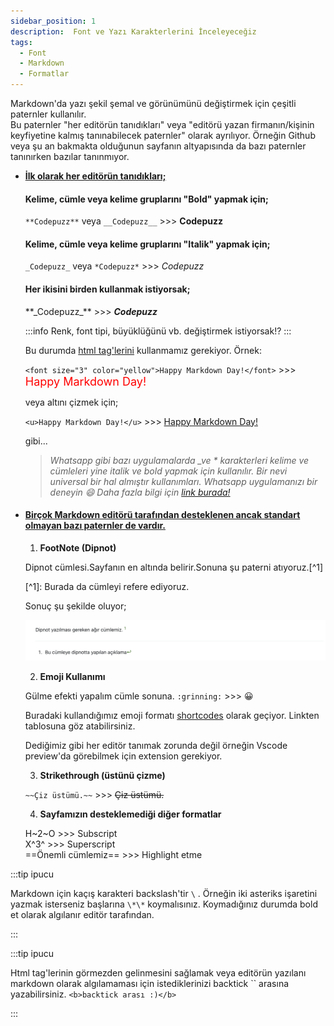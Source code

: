 ```yaml
---
sidebar_position: 1
description:  Font ve Yazı Karakterlerini İnceleyeceğiz
tags:
  - Font
  - Markdown
  - Formatlar
---
```



Markdown'da yazı şekil şemal ve görünümünü değiştirmek için çeşitli paternler kullanılır.  
Bu paternler "her editörün tanıdıkları" veya "editörü yazan firmanın/kişinin keyfiyetine kalmış tanınabilecek paternler" olarak ayrılıyor.   Örneğin Github veya şu an bakmakta olduğunun sayfanın altyapısında da bazı paternler tanınırken bazılar tanınmıyor. 

* **<u>İlk olarak her editörün tanıdıkları;</u>**

  #### Kelime, cümle veya kelime gruplarını "Bold" yapmak için;

  ``**Codepuzz**`` veya ``__Codepuzz__``  >>> **Codepuzz**  

  #### Kelime, cümle veya kelime gruplarını "Italik" yapmak için;

  ``_Codepuzz_`` veya ``*Codepuzz*`` >>> _Codepuzz_

  #### Her ikisini birden kullanmak istiyorsak;

  \*\*\_Codepuzz\_\*\* >>> **_Codepuzz_**

  :::info Renk, font tipi, büyüklüğünü vb. değiştirmek istiyorsak!?
  :::

    Bu durumda [html tag'lerini](https://www.w3schools.com/tags/) kullanmamız gerekiyor. Örnek:  

    `<font size="3" color="yellow">Happy Markdown Day!</font>` >>>  <font size="4" color="red">Happy Markdown Day!</font>  
    
    veya altını çizmek için;  
    
    `<u>Happy Markdown Day!</u>` >>> <u>Happy Markdown Day!</u> 

    gibi...

    > *Whatsapp gibi bazı uygulamalarda \_ve \* karakterleri kelime ve cümleleri yine italik ve bold yapmak için kullanılır. Bir nevi universal bir hal almıştır kullanımları. Whatsapp uygulamanızı bir deneyin :smile:  Daha fazla bilgi için [link burada!](https://faq.whatsapp.com/539178204879377)*  
    

* #### <u>Birçok Markdown editörü tarafından desteklenen ancak standart olmayan bazı paternler de vardır.</u>

  1. **FootNote (Dipnot)**

    Dipnot cümlesi.Sayfanın en altında belirir.Sonuna şu paterni atıyoruz.\[^1\]

    \[^1\]: Burada da cümleyi refere ediyoruz.

    Sonuç şu şekilde oluyor;

    ![Footnote SS](markdown_footnote.png)

  2. **Emoji Kullanımı**

    Gülme efekti yapalım cümle sonuna. `:grinning:` >>> :grinning:

    Buradaki kullandığımız emoji formatı [shortcodes](https://emojibase.dev/shortcodes?) olarak geçiyor. Linkten tablosuna göz atabilirsiniz.

    Dediğimiz gibi her editör tanımak zorunda değil örneğin Vscode preview'da görebilmek için extension gerekiyor.

  3. **Strikethrough (üstünü çizme)**

    ``~~Çiz üstümü.~~`` >>> ~~Çiz üstümü.~~

  4. **Sayfamızın desteklemediği diğer formatlar**

    H~2~O >>> Subscript  
    X^3^ >>> Superscript  
    ==Önemli cümlemiz== >>> Highlight etme  



:::tip ipucu

Markdown için kaçış karakteri backslash'tir `\` . Örneğin iki asteriks işaretini yazmak isterseniz başlarına ``\*\*`` koymalısınız. Koymadığınız durumda bold et olarak algılanır editör tarafından. 

:::

:::tip ipucu

Html tag'lerinin görmezden gelinmesini sağlamak veya editörün yazılanı markdown olarak algılamaması için istediklerinizi backtick \`\` arasına yazabilirsiniz. ``<b>backtick arası :)</b>``

:::
